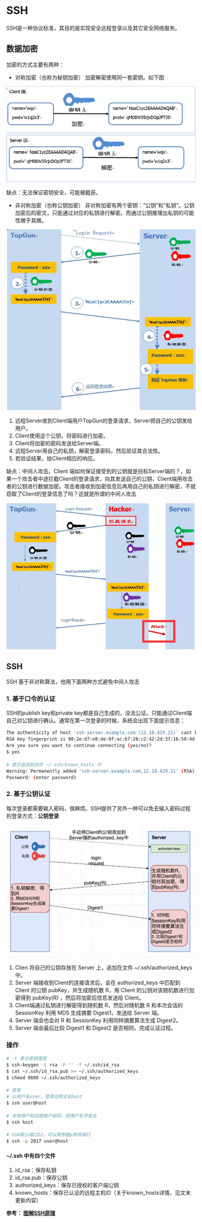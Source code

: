 
# SSH

SSH是一种协议标准，其目的是实现安全远程登录以及其它安全网络服务。

## 数据加密

加密的方式主要有两种：

- 对称加密（也称为秘钥加密） 
加密解密使用同一套密钥。如下图

![se](/resources/img/security/se-client.png)
![se](/resources/img/security/se-server.png)

缺点：无法保证密钥安全，可能被截获。

- 非对称加密（也称公钥加密）
非对称加密有两个密钥：“公钥”和“私钥”。公钥加密后的密文，只能通过对应的私钥进行解密。而通过公钥推理出私钥的可能性微乎其微。

![rsa](/resources/img/security/rsa.png)


1. 远程Server收到Client端用户TopGun的登录请求，Server把自己的公钥发给用户。
2. Client使用这个公钥，将密码进行加密。
3. Client将加密的密码发送给Server端。
4. 远程Server用自己的私钥，解密登录密码，然后验证其合法性。
5. 若验证结果，给Client相应的响应。

缺点：中间人攻击。Client 端如何保证接受到的公钥就是目标Server端的？，如果一个攻击者中途拦截Client的登录请求，向其发送自己的公钥，Client端用攻击者的公钥进行数据加密。攻击者接收到加密信息后再用自己的私钥进行解密，不就窃取了Client的登录信息了吗？这就是所谓的中间人攻击

![rsa attack](../resources/img/security/rsa-attack.png)

## SSH

SSH 基于非对称算法，他用下面两种方式避免中间人攻击

### 1. 基于口令的认证
SSH的publish key和private key都是自己生成的，没法公证。只能通过Client端自己对公钥进行确认。通常在第一次登录的时候，系统会出现下面提示信息：
```sh
The authenticity of host 'ssh-server.example.com (12.18.429.21)' cant be established.
RSA key fingerprint is 98:2e:d7:e0:de:9f:ac:67:28:c2:42:2d:37:16:58:4d.
Are you sure you want to continue connecting (yes/no)?
$ yes

# 提示追加到文件 ~/.ssh/known_hosts 中
Warning: Permanently added 'ssh-server.example.com,12.18.429.21' (RSA) to the list of known hosts. 
Password: (enter password) 
```
### 2. 基于公钥认证
每次登录都需要输入密码，很麻烦。SSH提供了另外一种可以免去输入密码过程的登录方式：**公钥登录**

![](../resources/img/security/pubkey-login.png)

1. Clien 将自己的公钥存放在 Server 上，追加在文件 ~/.ssh/authorized_keys 中。
2. Server 端接收到Client的连接请求后，会在 authorized_keys 中匹配到 Client 的公钥 pubKey，并生成随机数 R，用 Client 的公钥对该随机数进行加密得到 pubKey(R)
，然后将加密后信息发送给 Client。
3. Client端通过私钥进行解密得到随机数 R，然后对随机数 R 和本次会话的 SessionKey 利用 MD5 生成摘要 Digest1，发送给 Server 端。
4. Server 端会也会对 R 和 SessionKey 利用同样摘要算法生成 Digest2。
5. Server 端会最后比较 Digest1 和 Digest2 是否相同，完成认证过程。

### 操作

```sh
# -t 表示密钥类型
$ ssh-keygen -t rsa -P '' -f ~/.ssh/id_rsa
$ cat ~/.ssh/id_rsa.pub >> ~/.ssh/authorized_keys
$ chmod 0600 ~/.ssh/authorized_keys

# 登录
# 以用户名user，登录远程主机host
$ ssh user@host

# 本地用户和远程用户相同，则用户名可省去
$ ssh host

# SSH默认端口22，可以用参数p修改端口
$ ssh -p 2017 user@host
```

#### ~/.ssh 中有四个文件
1. id_rsa：保存私钥
2. id_rsa.pub：保存公钥
3. authorized_keys：保存已授权的客户端公钥
4. known_hosts：保存已认证的远程主机ID（关于known_hosts详情，见文末更新内容）

**参考： [图解SSH原理](https://www.cnblogs.com/diffx/p/9553587.html)**